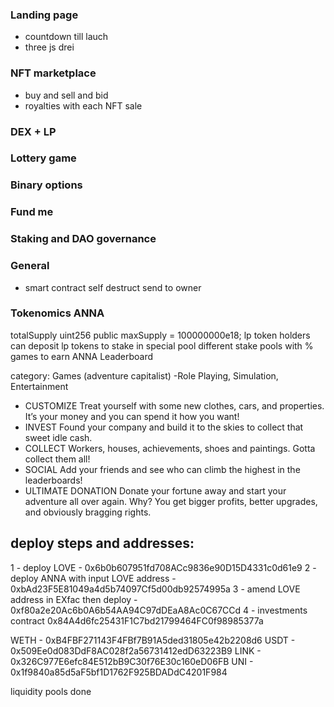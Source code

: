 ### Landing page
- countdown till lauch
- three js drei

### NFT marketplace

- buy and sell and bid
- royalties with each NFT sale

### DEX + LP
### Lottery game
### Binary options
### Fund me
### Staking and DAO governance

### General
- smart contract self destruct send to owner


### Tokenomics ANNA
totalSupply uint256 public maxSupply = 100000000e18;
lp token holders can deposit lp tokens to stake in special pool
different stake pools with %
games to earn ANNA
Leaderboard

category: Games (adventure capitalist)
-Role Playing, Simulation, Entertainment
- CUSTOMIZE Treat yourself with some new clothes, cars, and properties. It’s your money and you can spend it how you want!
- INVEST Found your company and build it to the skies to collect that sweet idle cash.
- COLLECT Workers, houses, achievements, shoes and paintings. Gotta collect them all!
- SOCIAL Add your friends and see who can climb the highest in the leaderboards!
- ULTIMATE DONATION Donate your fortune away and start your adventure all over again. Why? You get bigger profits, better upgrades, and obviously bragging rights.


## deploy steps and addresses:
1 - deploy LOVE - 0x6b0b607951fd708ACc9836e90D15D4331c0d61e9
2 - deploy ANNA with input LOVE address - 0xbAd23F5E81049a4d5b74097Cf5d00db92574995a
3 - amend LOVE address in EXfac then deploy - 0xf80a2e20Ac6b0A6b54AA94C97dDEaA8Ac0C67CCd
4 - investments contract 0x84A4d6fc25431F1C7bd21799464FC0f98985377a

WETH - 0xB4FBF271143F4FBf7B91A5ded31805e42b2208d6
USDT - 0x509Ee0d083DdF8AC028f2a56731412edD63223B9
LINK - 0x326C977E6efc84E512bB9C30f76E30c160eD06FB
UNI - 0x1f9840a85d5aF5bf1D1762F925BDADdC4201F984

liquidity pools done